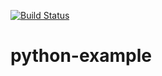 [![Build Status](https://travis-ci.org/Sobol100/python-example.svg?branch=master)](https://travis-ci.org/Sobol100/python-example.svg?branch=master)

# python-example
